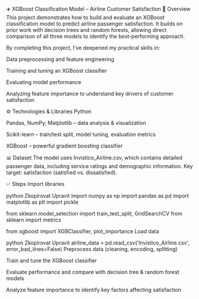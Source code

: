 ✈️ XGBoost Classification Model – Airline Customer Satisfaction
📌 Overview
This project demonstrates how to build and evaluate an XGBoost classification model to predict airline passenger satisfaction. It builds on prior work with decision trees and random forests, allowing direct comparison of all three models to identify the best-performing approach.

By completing this project, I’ve deepened my practical skills in:

Data preprocessing and feature engineering

Training and tuning an XGBoost classifier

Evaluating model performance

Analyzing feature importance to understand key drivers of customer satisfaction

⚙️ Technologies & Libraries
Python

Pandas, NumPy, Matplotlib – data analysis & visualization

Scikit-learn – train/test split, model tuning, evaluation metrics

XGBoost – powerful gradient boosting classifier

📊 Dataset
The model uses Invistico_Airline.csv, which contains detailed passenger data, including service ratings and demographic information.
Key target: satisfaction (satisfied vs. dissatisfied).

✅ Steps
Import libraries

python
Zkopírovat
Upravit
import numpy as np
import pandas as pd
import matplotlib as plt
import pickle

from sklearn.model_selection import train_test_split, GridSearchCV
from sklearn import metrics

from xgboost import XGBClassifier, plot_importance
Load data

python
Zkopírovat
Upravit
airline_data = pd.read_csv('Invistico_Airline.csv', error_bad_lines=False)
Preprocess data (cleaning, encoding, splitting)

Train and tune the XGBoost classifier

Evaluate performance and compare with decision tree & random forest models

Analyze feature importance to identify key factors affecting satisfaction
